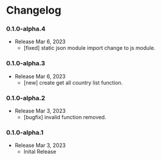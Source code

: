 Changelog
=========

### 0.1.0-alpha.4

* Release Mar 6, 2023
  * [fixed] static json module import change to js module.


### 0.1.0-alpha.3

* Release Mar 6, 2023
  * [new] create get all country list function.

### 0.1.0-alpha.2

* Release Mar 3, 2023
  * [bugfix] invalid function removed.

### 0.1.0-alpha.1

* Release Mar 3, 2023
  * Inital Release
